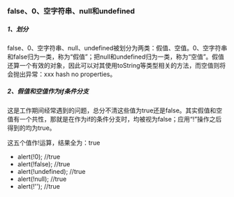### false、0、空字符串、null和undefined

##### 1、划分

false、0、空字符串、null、undefined被划分为两类：假值、空值。0、空字符串和false归为一类，称为“假值”；把null和undefined归为一类，称为“空值”。假值还算一个有效的对象，因此可以对其使用toString等类型相关的方法，而空值则将会抛出异常：xxx hash no properties。

##### 2、假值和空值作为if条件分支

这是工作期间经常遇到的问题，总分不清这些值为true还是false。其实假值和空值有一个共性，那就是在作为if的条件分支时，均被视为false；应用“!”操作之后得到的均为true。

这五个值作!运算，结果全为：true  

* alert\(!0\); //true  
* alert\(!false\); //true  
* alert\(!undefined\); //true  
* alert\(!null\); //true  
* alert\(!''\); //true  



